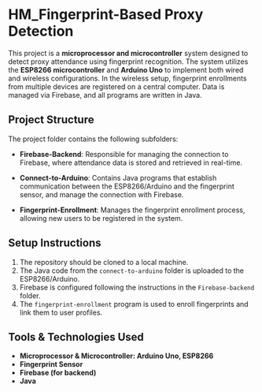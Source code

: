 
# HM_Fingerprint-Based Proxy Detection

This project is a **microprocessor and microcontroller** system designed to detect proxy attendance using fingerprint recognition. The system utilizes the **ESP8266 microcontroller** and **Arduino Uno** to implement both wired and wireless configurations. In the wireless setup, fingerprint enrollments from multiple devices are registered on a central computer. Data is managed via Firebase, and all programs are written in Java.

## Project Structure

The project folder contains the following subfolders:

- **Firebase-Backend**: Responsible for managing the connection to Firebase, where attendance data is stored and retrieved in real-time.
  
- **Connect-to-Arduino**: Contains Java programs that establish communication between the ESP8266/Arduino and the fingerprint sensor, and manage the connection with Firebase.
  
- **Fingerprint-Enrollment**: Manages the fingerprint enrollment process, allowing new users to be registered in the system.

## Setup Instructions

1. The repository should be cloned to a local machine.
2. The Java code from the `connect-to-arduino` folder is uploaded to the ESP8266/Arduino.
3. Firebase is configured following the instructions in the `Firebase-backend` folder.
4. The `fingerprint-enrollment` program is used to enroll fingerprints and link them to user profiles.

## Tools & Technologies Used

- **Microprocessor & Microcontroller: Arduino Uno, ESP8266**
- **Fingerprint Sensor**
- **Firebase (for backend)**
- **Java**

